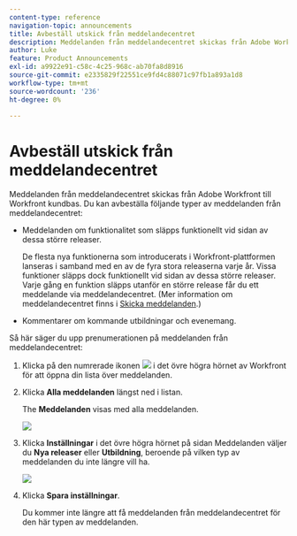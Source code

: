 ```yaml
---
content-type: reference
navigation-topic: announcements
title: Avbeställ utskick från meddelandecentret
description: Meddelanden från meddelandecentret skickas från Adobe Workfront till Workfront kundbas. Du kan avbeställa följande typer av meddelanden från meddelandecentret - EDIT ME.
author: Luke
feature: Product Announcements
exl-id: a9922e91-c58c-4c25-968c-ab70fa8d8916
source-git-commit: e2335829f22551ce9fd4c88071c97fb1a893a1d8
workflow-type: tm+mt
source-wordcount: '236'
ht-degree: 0%

---
```


# Avbeställ utskick från meddelandecentret

Meddelanden från meddelandecentret skickas från Adobe Workfront till Workfront kundbas. Du kan avbeställa följande typer av meddelanden från meddelandecentret:

* Meddelanden om funktionalitet som släpps funktionellt vid sidan av dessa större releaser.

   De flesta nya funktionerna som introducerats i Workfront-plattformen lanseras i samband med en av de fyra stora releaserna varje år. Vissa funktioner släpps dock funktionellt vid sidan av dessa större releaser. Varje gång en funktion släpps utanför en större release får du ett meddelande via meddelandecentret. (Mer information om meddelandecentret finns i [Skicka meddelanden](../../administration-and-setup/get-started-wf-administration/view-send-announcements.md).)

* Kommentarer om kommande utbildningar och evenemang.

Så här säger du upp prenumerationen på meddelanden från meddelandecentret:

1. Klicka på den numrerade ikonen ![](assets/notifications-icon-jewel.jpg) i det övre högra hörnet av Workfront för att öppna din lista över meddelanden.
1. Klicka **Alla meddelanden** längst ned i listan.

   The **Meddelanden** visas med alla meddelanden.

   ![](assets/announcements-page-qs-350x210.png)

1. Klicka **Inställningar** i det övre högra hörnet på sidan Meddelanden väljer du **Nya releaser** eller **Utbildning**, beroende på vilken typ av meddelanden du inte längre vill ha.

   ![](assets/announcementcenter-settings-350x187.png)

1. Klicka **Spara inställningar**.

   Du kommer inte längre att få meddelanden från meddelandecentret för den här typen av meddelanden.
